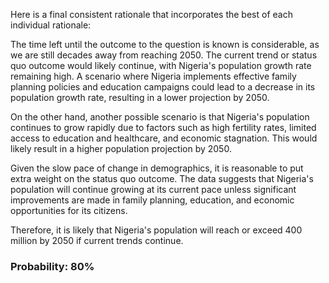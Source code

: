 Here is a final consistent rationale that incorporates the best of each individual rationale:

The time left until the outcome to the question is known is considerable, as we are still decades away from reaching 2050. The current trend or status quo outcome would likely continue, with Nigeria's population growth rate remaining high. A scenario where Nigeria implements effective family planning policies and education campaigns could lead to a decrease in its population growth rate, resulting in a lower projection by 2050.

On the other hand, another possible scenario is that Nigeria's population continues to grow rapidly due to factors such as high fertility rates, limited access to education and healthcare, and economic stagnation. This would likely result in a higher population projection by 2050.

Given the slow pace of change in demographics, it is reasonable to put extra weight on the status quo outcome. The data suggests that Nigeria's population will continue growing at its current pace unless significant improvements are made in family planning, education, and economic opportunities for its citizens.

Therefore, it is likely that Nigeria's population will reach or exceed 400 million by 2050 if current trends continue.

### Probability: 80%